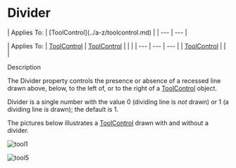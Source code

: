 




<h1 class="heading"><span class="name">Divider</span></h1>
| Applies To: | [ToolControl](../a-z/toolcontrol.md) |
| --- | ---  |

| Applies To: | [ToolControl](../a-z/toolcontrol.md) | [ToolControl](../a-z/toolcontrol.md) |  |  |
| --- | --- | ---  |
| [ToolControl](../a-z/toolcontrol.md) |  |  |


Description


The Divider property controls the presence or absence of a recessed line drawn above, below, to the left of, or to the right of a [ToolControl](../a-z/toolcontrol.md) object.


Divider is a single number with the value 0 (dividing line is *not* drawn) or 1 (a dividing line *is* drawn); the default is 1.


The pictures below illustrates a [ToolControl](../a-z/toolcontrol.md) drawn with and without a divider.


![tool1](../img/tool1.gif)


![tool5](../img/tool5.gif)



